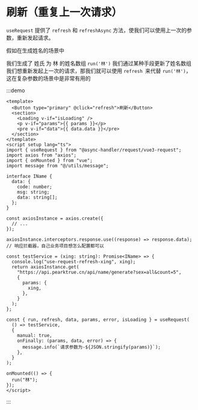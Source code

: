 # 刷新（重复上一次请求）

`useRequest` 提供了 `refresh` 和 `refreshAsync` 方法，使我们可以使用上一次的参数，重新发起请求。

假如在生成姓名的场景中

我们生成了 姓氏 为 林 的姓名数组 `run('林')`
我们通过某种手段更新了姓名数组
我们想重新发起上一次的请求，那我们就可以使用 `refresh `来代替 `run('林')`，这在复杂参数的场景中是非常有用的

:::demo

```vue
<template>
  <Button type="primary" @click="refresh">刷新</Button>
  <section>
    <Loading v-if="isLoading" />
    <p v-if="params">{{ params }}</p>
    <pre v-if="data">{{ data.data }}</pre>
  </section>
</template>
<script setup lang="ts">
import { useRequest } from "@async-handler/request/vue3-request";
import axios from "axios";
import { onMounted } from "vue";
import message from "@/utils/message";

interface IName {
  data: {
    code: number;
    msg: string;
    data: string[];
  };
}

const axiosInstance = axios.create({
  // ...
});

axiosInstance.interceptors.response.use((response) => response.data); // 响应拦截器，自己业务项目想怎么配置都可以

const testService = (xing: string): Promise<IName> => {
  console.log("use-request-refresh-xing", xing);
  return axiosInstance.get(
    "https://api.pearktrue.cn/api/name/generate?sex=all&count=5",
    {
      params: {
        xing,
      },
    }
  );
};

const { run, refresh, data, params, error, isLoading } = useRequest(
  () => testService,
  {
    manual: true,
    onFinally: (params, data, error) => {
      message.info(`请求参数为-${JSON.stringify(params)}`);
    },
  }
);

onMounted(() => {
  run("林");
});
</script>
```

:::
